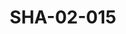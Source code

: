 ---
pid: SHA-02-015
title: SHA-02-015
language: en
original_label: 
rights: Sharhabil Ahmed
location_of_original: Sharhabil Ahmed
photographer_or_studio: 
scanned_from: photograph 12.2 by 16.4
_date: '1962'
location: Ethiopia, Addis Ababa, Sudanese Club
description: Osman Hussain's performance set with Abdel Latif Khidir Badr al Tahami
  Tayuba Hassan Saroji Sid Ahmed and Hussain Jad al Sid
additional_notes: 
permission_display: 'yes'
on_server: 'no'
on_website: 'no'
permalink: /photopages/en/SHA-02-015
layout: photo-page
---